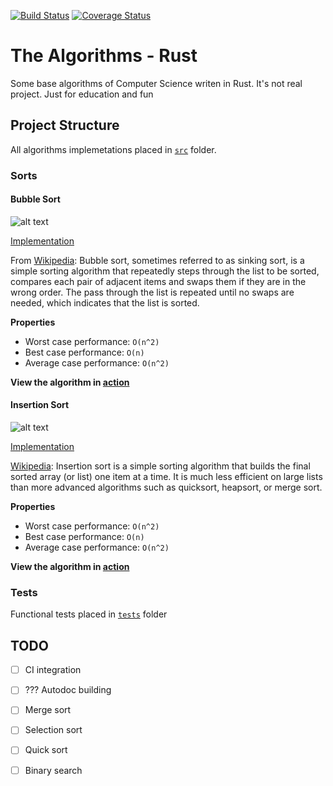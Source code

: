 [![Build Status](https://travis-ci.org/SergeyTsaplin/rust-algorithms.svg)](https://travis-ci.org/SergeyTsaplin/rust-algorithms)
[![Coverage Status](https://coveralls.io/repos/github/SergeyTsaplin/rust-algorithms/badge.svg)](https://coveralls.io/github/SergeyTsaplin/rust-algorithms)

# The Algorithms - Rust

Some base algorithms of Computer Science writen in Rust. It's not real project. Just for education and fun

## Project Structure

All algorithms implemetations placed in [`src`](https://github.com/SergeyTsaplin/rust-algorithms/tree/master/src) folder.

### Sorts

#### Bubble Sort

![alt text][bubble-image]

[Implementation](https://github.com/SergeyTsaplin/rust-algorithms/blob/master/src/sorts/bubble_sort.rs)

From [Wikipedia][bubble-wiki]: Bubble sort, sometimes referred to as sinking sort, is a simple sorting algorithm that repeatedly steps through the list to be sorted, compares each pair of adjacent items and swaps them if they are in the wrong order. The pass through the list is repeated until no swaps are needed, which indicates that the list is sorted.

__Properties__
* Worst case performance: `O(n^2)`
* Best case performance: `O(n)`
* Average case performance: `O(n^2)`

__View the algorithm in [action][bubble-toptal]__

#### Insertion Sort

![alt text][insertion-image]

[Implementation](https://github.com/SergeyTsaplin/rust-algorithms/blob/master/src/sorts/insertion_sort.rs)

[Wikipedia][insertion-wiki]: Insertion sort is a simple sorting algorithm that builds the final sorted array (or list) one item at a time. It is much less efficient on large lists than more advanced algorithms such as quicksort, heapsort, or merge sort.

__Properties__
* Worst case performance: `O(n^2)`
* Best case performance: `O(n)`
* Average case performance: `O(n^2)`

__View the algorithm in [action][insertion-toptal]__

### Tests

Functional tests placed in [`tests`](https://github.com/SergeyTsaplin/rust-algorithms/tree/master/tests) folder

## TODO

- [ ] CI integration
- [ ] ??? Autodoc building
- [ ] Merge sort
- [ ] Selection sort
- [ ] Quick sort
- [ ] Binary search


[bubble-toptal]: https://www.toptal.com/developers/sorting-algorithms/bubble-sort
[bubble-wiki]: https://en.wikipedia.org/wiki/Bubble_sort
[bubble-image]: https://upload.wikimedia.org/wikipedia/commons/thumb/8/83/Bubblesort-edited-color.svg/220px-Bubblesort-edited-color.svg.png "Bubble Sort"

[insertion-toptal]: https://www.toptal.com/developers/sorting-algorithms/insertion-sort
[insertion-wiki]: https://en.wikipedia.org/wiki/Insertion_sort
[insertion-image]: https://upload.wikimedia.org/wikipedia/commons/7/7e/Insertionsort-edited.png "Insertion Sort"

